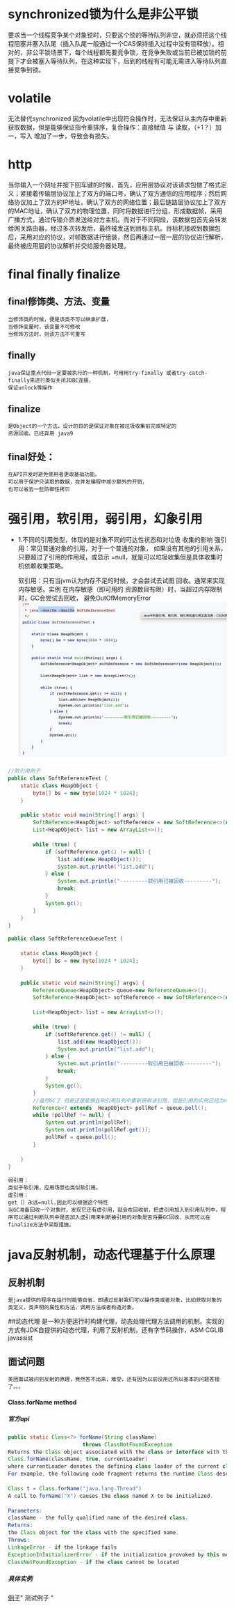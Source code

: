 # synchronized锁为什么是非公平锁
要求当一个线程竞争某个对象锁时，只要这个锁的等待队列非空，就必须把这个线程阻塞并塞入队尾（插入队尾一般通过一个CAS保持插入过程中没有锁释放）。相对的，非公平锁场景下，每个线程都先要竞争锁，在竞争失败或当前已被加锁的前提下才会被塞入等待队列，在这种实现下，后到的线程有可能无需进入等待队列直接竞争到锁。

# volatile
 无法替代synchronized 因为volatile中出现符合操作时，无法保证从主内存中重新获取数据，但是能够保证指令重排序，复合操作：直接赋值 与 读取，（+1？）加一，写入 增加了一步，导致会有损失。

# http
当你输入一个网址并按下回车键的时候，首先，应用层协议对该请求包做了格式定义；紧接着传输层协议加上了双方的端口号，确认了双方通信的应用程序；然后网络协议加上了双方的IP地址，确认了双方的网络位置；最后链路层协议加上了双方的MAC地址，确认了双方的物理位置，同时将数据进行分组，形成数据帧，采用广播方式，通过传输介质发送给对方主机。而对于不同网段，该数据包首先会转发给网关路由器，经过多次转发后，最终被发送到目标主机。目标机接收到数据包后，采用对应的协议，对帧数据进行组装，然后再通过一层一层的协议进行解析，最终被应用层的协议解析并交给服务器处理。

# final finally finalize
## final修饰类、方法、变量
    当修饰类的时候，便是该类不可以继承扩展，
    当修饰变量时，该变量不可修改
    当修饰方法时，则该方法不可重写

## finally 
    java保证重点代码一定要被执行的一种机制，可用用try-finally 或者try-catch-finally来进行类似关闭JDBC连接、
    保证unlock等操作

## finalize
    是Object的一个方法，设计的目的是保证对象在被垃圾收集前完成特定的
    资源回收。已经弃用 java9

## final好处：
    在API开发时避免使用者更改基础功能。
    可以用于保护只读取的数据，在并发编程中减少额外的开销，
    也可以省去一些防御性拷贝

# 强引用，软引用，弱引用，幻象引用
+ 1.不同的引用类型，体现的是对象不同的可达性状态和对垃圾
    收集的影响
    强引用：常见普通对象的引用，对于一个普通的对象，
    如果没有其他的引用关系，只要超过了引用的作用域，或显示
    =null，就是可以垃圾收集但是具体收集时机依赖收集策略。

    软引用：只有当jvm认为内存不足的时候，才会尝试去试图
    回收。通常来实现内存敏感。实例 在内存敏感（即可用的
    资源数目有限）时，当超过内存限制时，GC会尝试去回收，
    避免OutOfMemoryError
![](./res/软引用例子.png)
```java
//软引用例子
public class SoftReferenceTest {
    static class HeapObject {
        byte[] bs = new byte[1024 * 1024];
    }

    public static void main(String[] args) {
        SoftReference<HeapObject> softReference = new SoftReference<>(new HeapObject());
        List<HeapObject> list = new ArrayList<>();

        while (true) {
            if (softReference.get() != null) {
                list.add(new HeapObject());
                System.out.println("list.add");
            } else {
                System.out.println("---------软引用已被回收---------");
                break;
            }
            System.gc();
        }
    }
}
```
```java
public class SoftReferenceQueueTest {

    static class HeapObject {
        byte[] bs = new byte[1024 * 1024];
    }

    public static void main(String[] args) {
        ReferenceQueue<HeapObject> queue=new ReferenceQueue<>();
        SoftReference<HeapObject> softReference = new SoftReference<>(new HeapObject(),queue);

        List<HeapObject> list = new ArrayList<>();

        while (true) {
            if (softReference.get() != null) {
                list.add(new HeapObject());
                System.out.println("list.add");
            } else {
                System.out.println("---------软引用已被回收---------");
                break;
            }
            System.gc();
        }
        //虽然GC了 但是还是能够在软引用队列中重新获取该引用，但是引用的实例已经为null！！
        Reference<? extends  HeapObject> pollRef = queue.poll();
        while (pollRef != null) {
            System.out.println(pollRef);
            System.out.println(pollRef.get());
            pollRef = queue.poll();
        }

    }
}
```
    弱引用：
    类似于软引用，应用场景也类似软引用。
    虚引用：
    get（）永远=null.因此可以根据这个特性
    当GC准备回收一个对象时，发现它还有虚引用，就会在回收前，把虚引用加入到引用队列中，程序可以通过判断队列中是否加入虚引用来判断被引用的对象是否将要GC回收，从而可以在finalize方法中采取措施。

# java反射机制，动态代理基于什么原理
## 反射机制
    是java提供的程序在运行时能够自省，即通过反射我们可以操作类或者对象，比如获取对象的类定义，类声明的属性和方法，调用方法或者构造对象。
##动态代理
    是一种方便运行时构建代理，动态处理代理方法调用的机制。实现的方式有JDK自提供的动态代理，利用了反射机制，还有字节码操作，ASM CGLIB javassist
## 面试问题
    美团面试被问到反射的原理，竟然答不出来，难受，还有因为以前没用过所以基本的问题答错了。。。
#### Class.forName method
##### 官方api
``` java
public static Class<?> forName(String className)
                        throws ClassNotFoundException
Returns the Class object associated with the class or interface with the given string name. Invoking this method is equivalent to:
Class.forName(className, true, currentLoader)
where currentLoader denotes the defining class loader of the current class.
For example, the following code fragment returns the runtime Class descriptor for the class named java.lang.Thread:

Class t = Class.forName("java.lang.Thread")
A call to forName("X") causes the class named X to be initialized.

Parameters:
className - the fully qualified name of the desired class.
Returns:
the Class object for the class with the specified name.
Throws:
LinkageError - if the linkage fails
ExceptionInInitializerError - if the initialization provoked by this method fails
ClassNotFoundException - if the class cannot be located
 ```
 ##### 具体实例
 [例子](https://www.cnblogs.com/luoxn28/p/5686794.html)" 测试例子 "

    




